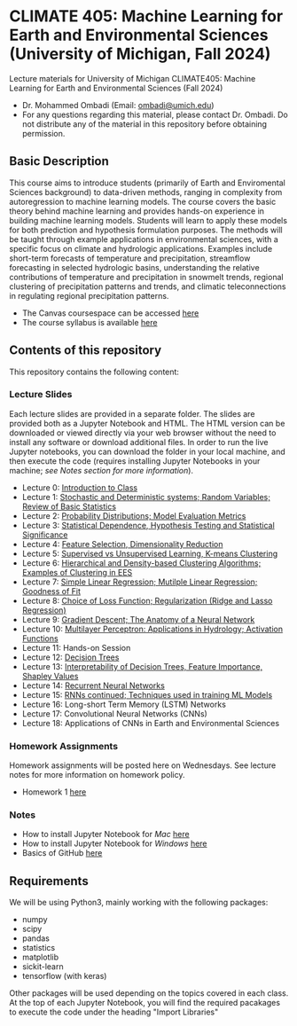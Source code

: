 # CLIMATE 405: Machine Learning for Earth and Environmental Sciences (University of Michigan, Fall 2024)
Lecture materials for University of Michigan CLIMATE405: Machine Learning for Earth and Environmental Sciences (Fall 2024)
- Dr. Mohammed Ombadi (Email: ombadi@umich.edu)
- For any questions regarding this material, please contact Dr. Ombadi. Do not distribute any of the material in this repository before obtaining permission. 

## Basic Description
This course aims to introduce students (primarily of Earth and Enviromental Sciences background) to data-driven methods, ranging in complexity from autoregression to machine learning models. The course covers the basic theory behind machine learning and provides hands-on experience in building machine learning models. Students will learn to apply these models for both prediction and hypothesis formulation purposes. The methods will be taught through example applications in environmental sciences, with a specific focus on climate and hydrologic applications. Examples include short-term forecasts of temperature and precipitation, streamflow forecasting in selected hydrologic basins, understanding the relative contributions of temperature and precipitation in snowmelt trends, regional clustering of precipitation patterns and trends, and climatic teleconnections in regulating regional precipitation patterns.

- The Canvas coursespace can be accessed [here](https://umich.instructure.com/courses/710364)
- The course syllabus is available [here](https://clasp.engin.umich.edu/wp-content/uploads/sites/6/2024/02/Syllabus_Machine-Learning-in-Environmental-Sciences.pdf)

## Contents of this repository 
This repository contains the following content:

### Lecture Slides 
Each lecture slides are provided in a separate folder. The slides are provided both as a Jupyter Notebook and HTML. The HTML version can be downloaded or viewed directly via your web browser without the need to install any software or download additional files. In order to run the live Jupyter notebooks, you can download the folder in your local machine, and then execute the code (requires installing Jupyter Notebooks in your machine; _see Notes section for more information_). 

- Lecture 0: [Introduction to Class](slides/Lec_0/Lec0_climate405.ipynb)
- Lecture 1: [Stochastic and Deterministic systems; Random Variables; Review of Basic Statistics](slides/Lec_01/Lec1_climate405.ipynb)
- Lecture 2: [Probability Distributions; Model Evaluation Metrics](slides/Lec_02/Lec2_climate405.ipynb)
- Lecture 3: [Statistical Dependence, Hypothesis Testing and Statistical Significance](slides/Lec_03/Lec3_climate405.ipynb)
- Lecture 4: [Feature Selection, Dimensionality Reduction](slides/Lec_04/Lec4_climate405.ipynb)
- Lecture 5: [Supervised vs Unsupervised Learning, K-means Clustering](slides/Lec_05/Lec5_climate405.ipynb)
- Lecture 6: [Hierarchical and Density-based Clustering Algorithms; Examples of Clustering in EES](slides/Lec_06/Lec6_climate405.ipynb)
- Lecture 7: [Simple Linear Regression; Mutilple Linear Regression; Goodness of Fit](slides/Lec_07/Lec7_climate405.ipynb)
- Lecture 8: [Choice of Loss Function; Regularization (Ridge and Lasso Regression)](slides/Lec_08/Lec8_climate405.ipynb)
- Lecture 9: [Gradient Descent; The Anatomy of a Neural Network](slides/Lec_09/Lec9_climate405.ipynb)
- Lecture 10: [Multilayer Perceptron: Applications in Hydrology; Activation Functions](slides/Lec_10/Lec10_climate405.ipynb)
- Lecture 11: Hands-on Session
- Lecture 12: [Decision Trees](slides/Lec_12/Lec12_climate405.ipynb)
- Lecture 13: [Interpretability of Decision Trees, Feature Importance, Shapley Values](slides/Lec_13/Lec13_climate405.ipynb)
- Lecture 14: [Recurrent Neural Networks](slides/Lec_14/Lec14_climate405.ipynb)
- Lecture 15: [RNNs continued; Techniques used in training ML Models](slides/Lec_15/Lec15_climate405.ipynb)
- Lecture 16: Long-short Term Memory (LSTM) Networks
- Lecture 17: Convolutional Neural Networks (CNNs)
- Lecture 18: Applications of CNNs in Earth and Environmental Sciences



### Homework Assignments
Homework assignments will be posted here on Wednesdays. See lecture notes for more information on homework policy.
- Homework 1 [here](https://github.com/mombadi/umich-climate405/blob/b0dc8f3b3c7260d0da90e15eb2e7fef6a469026e/hw-assignments/Homework%201.pdf)





### Notes
- How to install Jupyter Notebook for _Mac_ [here](https://www.geeksforgeeks.org/how-to-install-jupyter-notebook-on-macos/)
- How to install Jupyter Notebook for _Windows_ [here](https://www.codecademy.com/article/setting-up-jupyter-notebook)
- Basics of GitHub [here](https://docs.github.com/en/get-started/start-your-journey/hello-world)

## Requirements 
We will be using Python3, mainly working with the following packages:
- numpy
- scipy
- pandas
- statistics
- matplotlib
- sickit-learn
- tensorflow (with keras)

Other packages will be used depending on the topics covered in each class. At the top of each Jupyter Notebook, you will find the required pacakages to execute the code under the heading "Import Libraries"


